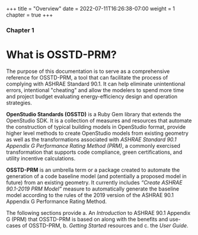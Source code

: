 +++
title = "Overview"
date = 2022-07-11T16:26:38-07:00
weight = 1
chapter = true
+++

### Chapter 1

# What is OSSTD-PRM?

The purpose of this documentation is to serve as a comprehensive reference for OSSTD-PRM, a tool that can facilitate the process of complying with ASHRAE Standard 90.1. It can help eliminate unintentional errors, intentional "cheating" and allow the modelers to spend more time and project budget evaluating energy-efficiency design and operation strategies. 

<!-- Reference: https://openstudio.net/ and https://github.com/NREL/openstudio-standards -->
**OpenStudio Standards (OSSTD)** is a Ruby Gem library that extends the OpenStudio SDK. It is a collection of measures and resources that automate the construction of typical building models in OpenStudio format, provide higher level methods to create OpenStudio models from existing geometry as well as the transformations associated with *ASHRAE Standard 90.1 Appendix G Performance Rating Method (PRM)*, a commonly exercised transformation that supports code compliance, green certifications, and utility incentive calculations. 

**OSSTD-PRM** is an umbrella term or a package created to automate the generation of a code baseline model (and potentially a proposed model in future) from an existing geometry. It currently includes *“Create ASHRAE 90.1-2019 PRM Model”* measure to automatically generate the baseline model according to the rules of the 2019 version of the ASHRAE 90.1 Appendix G Performance Rating Method. 

The following sections provide a. An *Introduction* to ASHRAE 90.1 Appendix G (PRM) that OSSTD-PRM is based on along with the benefits and use-cases of OSSTD-PRM, b. *Getting Started* resources and c. the *User Guide*.